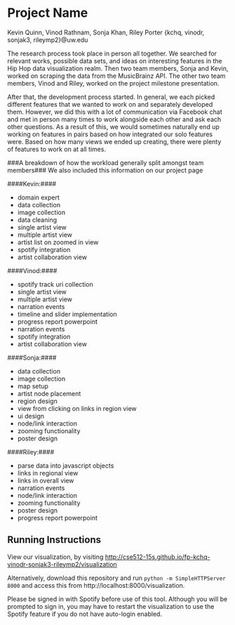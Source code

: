 Project Name
===============
Kevin Quinn, Vinod Rathnam, Sonja Khan, Riley Porter {kchq, vinodr, sonjak3, rileymp2}@uw.edu

The research process took place in person all together.  We searched for relevant works, possible data sets, and ideas on interesting features in the Hip Hop data visualization realm.  Then two team members, Sonja and Kevin, worked on scraping the data from the MusicBrainz API.  The other two team members, Vinod and Riley, worked on the project milestone presentation.

After that, the development process started.  In general, we each picked different features that we wanted to work on and separately developed them.  However, we did this with a lot of communication via Facebook chat and met in person many times to work alongside each other and ask each other questions.   As a result of this, we would sometimes naturally end up working on features in pairs based on how integrated our solo features were.  Based on how many views we ended up creating, there were plenty of features to work on at all times.

###A breakdown of how the workload generally split amongst team members###
We also included this information on our project page

####Kevin:####
* domain expert
* data collection
* image collection
* data cleaning
* single artist view
* multiple artist view
* artist list on zoomed in view
* spotify integration
* artist collaboration view

####Vinod:####
* spotify track uri collection
* single artist view
* multiple artist view
* narration events
* timeline and slider implementation
* progress report powerpoint
* narration events
* spotify integration
* artist collaboration view

####Sonja:####
* data collection
* image collection
* map setup
* artist node placement
* region design
* view from clicking on links in region view
* ui design
* node/link interaction
* zooming functionality
* poster design

####Riley:####
* parse data into javascript objects
* links in regional view
* links in overall view
* narration events
* node/link interaction
* zooming functionality
* poster design
* progress report powerpoint
	

## Running Instructions

View our visualization, by visiting http://cse512-15s.github.io/fp-kchq-vinodr-sonjak3-rileymp2/visualization

Alternatively, download this repository and run `python -m SimpleHTTPServer 8000` and access this from http://localhost:8000/visualization.

Please be signed in with Spotify before use of this tool. Although you will be prompted to sign in, you may have to restart the visualization to use the Spotify feature if you do not have auto-login enabled.
